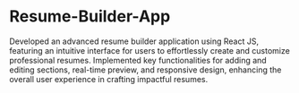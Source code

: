 # Resume-Builder-App
Developed an advanced resume builder application using React JS, featuring an intuitive interface for users to effortlessly create and customize professional resumes. Implemented key functionalities for adding and editing sections, real-time preview, and responsive design, enhancing the overall user experience in crafting impactful resumes.
